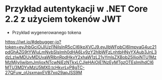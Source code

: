 # Przykład autentykacji w .NET Core 2.2 z użyciem tokenów JWT

- Przykład wygenerowanego tokena

https://jwt.io/#debugger-io?token=eyJhbGciOiJIUzI1NiIsInR5cCI6IkpXVCJ9.eyJlbWFpbCI6ImpvaG4uc21pdGhAZG9tYWluLmNvbSIsImh0dHA6Ly9zY2hlbWFzLnhtbHNvYXAub3JnL3dzLzIwMDUvMDUvaWRlbnRpdHkvY2xhaW1zL21vYmlsZXBob25lIjoiNTU1MzMzMjIyIiwibmJmIjoxNTcwNjEzNTkxLCJleHAiOjE1NzEyMTgzOTEsImlhdCI6MTU3MDYxMzU5MX0.tcHkvrLyP8gTC-27QFuw_oUsxmaxEVB7xq29apJSS9M
